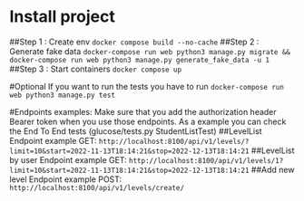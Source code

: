 # Install project

##Step 1 : 
Create env `docker compose build --no-cache`
##Step 2 : 
Generate fake data `docker-compose run web python3 manage.py migrate && docker-compose run web python3 manage.py generate_fake_data -u 1`
##Step 3 : 
Start containers `docker compose up`

#Optional
If you want to run the tests you have to run `docker-compose run web python3 manage.py test`

#Endpoints examples:
Make sure that you add the authorization header Bearer token when you use those endpoints. As a example you can check the End To End tests (glucose/tests.py StudentListTest)
##LevelList 
Endpoint example GET: `http://localhost:8100/api/v1/levels/?limit=10&start=2022-11-13T18:14:21&stop=2022-12-13T18:14:21`
##LevelList by user
Endpoint example GET: `http://localhost:8100/api/v1/levels/1?limit=10&start=2022-11-13T18:14:21&stop=2022-12-13T18:14:21`
##Add new level 
Endpoint example POST: `http://localhost:8100/api/v1/levels/create/`